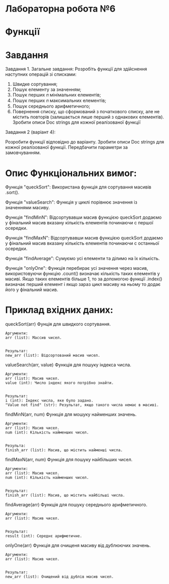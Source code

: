 # Лабораторна робота №6

# Функції

# Завдання 

Завдання 1. Загальне завдання:
Розробіть функції для здійснення наступних операцій зі списками:
1. Швидке сортування;
2. Пошук елементу за значенням;
3. Пошук перших 𝑛 мінімальних елементів;
4. Пошук перших 𝑛 максимальних елементів;
5. Пошук середнього арифметичного;
6. Повернення списку, що сформований з початкового списку, але не містить
повторів (залишається лише перший з однакових елементів).
Зробити описи Doc strings для кожної реалізованої функції

Завдання 2 (варіант 4): 

Розробити функції відповідно до варіанту. Зробити описи Doc
strings для кожної реалізованої функції. Передбачити параметри за
замовчуванням.

# Опис Функціональних вимог:

Функція "queckSort": Використана функція для сортування масивів .sort().

Функція "valueSearch": Функція у циклі порівнює значення із значеннями масиву.

Функція "findMinN": Відсортувавши масив функцією queckSort додаємо у фінальний масив вказану кількість елементів починаючи с першої осередки.

Функція "findMaxN": Відсортувавши масив функцією queckSort додаємо у фінальний масив вказану кількість елементів починаючи с останньої осередки.

Функція "findAverage": Сумуємо усі елементи та ділимо на їх кількість.

Функція "onlyOne": Функція перебирає усі значення через масив, використовуючи функцію .count() визначає кількість таких елементів у масиві. Якщо таких елементів більше 1, то за допомогою функції .index() визначає перший елемент і якщо зараз цикл масиву на ньому то додає його у фінальний масив.

# Приклад вхідних даних:

queckSort(arr)
    Фунція для швидкого сортування.
    
    
    Аргументи:
    arr (list): Массив чисел.
    
    
    Результат:
    new_arr (list): Відсортований масив чисел.


valueSearch(arr, value)
    Функція для пошуку індекса числа.
    
    
    Аргументи:
    arr (list): Масив чисел.
    value (int): Число індекс якого потрібно знайти.
    
    
    Результат:
    i (int): Індекс числа, яке було задано.
    "Value not find" (str): Результат, якщо такого числа немає в масиві.


findMinN(arr, num)
    Функція для мошуку найменших значень.
    
    
    Аргументи:
    arr (list): Масив чисел.
    num (int): Кількість найменших чисел.
    
    
    Результа:
    finish_arr (list): Масив, що містить найменші числа.


findMaxN(arr, num)
    Функція для пошуку найбільших чисел.
    
    
    Аргументи:
    arr (list): Масив чисел.
    num (int): Кількість найменших чисел.
    
    
    Результат:
    finish_arr (list): Масив, що містить найбільші числа.


findAverage(arr)
    Функція для пошуку середнього арифметичного.
    
    
    Аргументи:
    arr (list): Масив чисел.
    
    
    Результат:
    result (int): Середнє арифметичне.


onlyOne(arr)
    Функція для очищеня масиву від дублюючих значень.
    
    
    Аргументи:
    arr (list): Масив чисел.
    
    
    Результат:
    new_arr (list): Очищений від дублів масив чисел.


